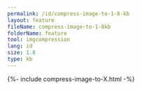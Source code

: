 ```yaml
---
permalink: /id/compress-image-to-1-8-kb
layout: feature
fileName: compress-image-to-1-8kb
folderName: feature
tool: imgcompression
lang: id
size: 1.8
type: kb
---
```


{%- include compress-image-to-X.html -%}

